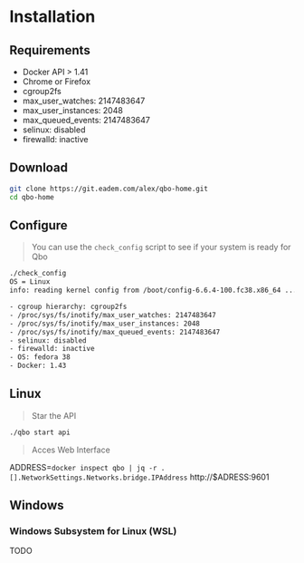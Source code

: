 # Installation

## Requirements

* Docker API > 1.41
* Chrome or Firefox
* cgroup2fs
* max_user_watches: 2147483647
* max_user_instances: 2048
* max_queued_events: 2147483647
* selinux: disabled
* firewalld: inactive

## Download
```bash
git clone https://git.eadem.com/alex/qbo-home.git
cd qbo-home
```

##  Configure
> You can use the `check_config` script to see if your system is ready for Qbo

```bash
./check_config
OS = Linux
info: reading kernel config from /boot/config-6.6.4-100.fc38.x86_64 ...

- cgroup hierarchy: cgroup2fs
- /proc/sys/fs/inotify/max_user_watches: 2147483647
- /proc/sys/fs/inotify/max_user_instances: 2048
- /proc/sys/fs/inotify/max_queued_events: 2147483647
- selinux: disabled
- firewalld: inactive
- OS: fedora 38
- Docker: 1.43
```


## Linux

> Star the API
```bash
./qbo start api 
```

> Acces Web Interface

ADDRESS=`docker inspect qbo | jq -r .[].NetworkSettings.Networks.bridge.IPAddress`
http://$ADRESS:9601

## Windows
### Windows Subsystem for Linux (WSL)
TODO